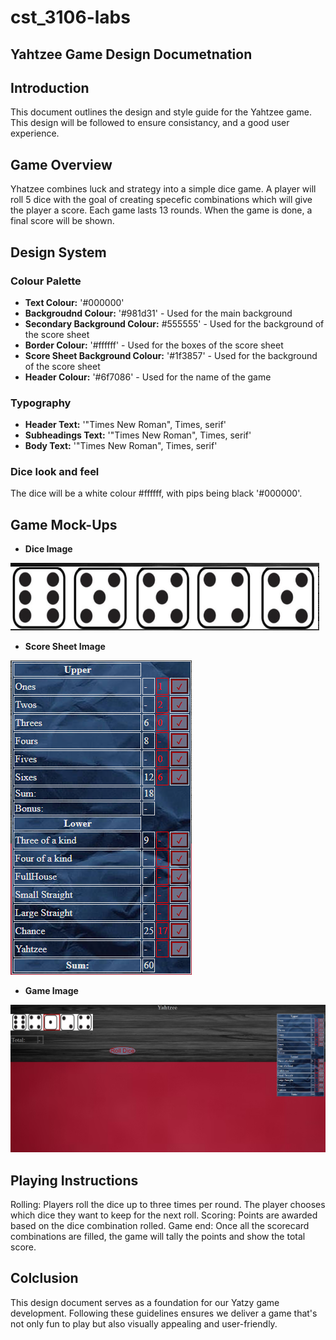 # cst_3106-labs

## Yahtzee Game Design Documetnation

## Introduction 

This document outlines the design and style guide for the Yahtzee game. This design will be followed to ensure consistancy, and a good user experience. 

## Game Overview

Yhatzee combines luck and strategy into a simple dice game. A player will roll 5 dice with the goal of creating specefic combinations which will give the player a score. Each game lasts 13 rounds. When the game is done, a final score will be shown.

## Design System

### Colour Palette
  -   **Text Colour:** '#000000'
  -   **Backgroudnd Colour:** '#981d31' - Used for the main background 
  -   **Secondary Background Colour:** #555555' - Used for the background of the score sheet
  -   **Border Colour:** '#ffffff' - Used for the boxes of the score sheet
  -   **Score Sheet Background Colour:** '#1f3857' - Used for the background of the score sheet
  -   **Header Colour:** '#6f7086' - Used for the name of the game

### Typography
- **Header Text:** '"Times New Roman", Times, serif'
- **Subheadings Text:** '"Times New Roman", Times, serif'
- **Body Text:** '"Times New Roman", Times, serif'

### Dice look and feel

The dice will be a white colour #ffffff, with pips being black '#000000'. 

## Game Mock-Ups
  -   **Dice Image**

    
  ![Dice Image](/DiceImage.png)

  -   **Score Sheet Image**

    
  ![Score Sheet Image](/ScoreSheet.png)


  -   **Game Image**

    
  ![Game Image](/GameImage.png)


## Playing Instructions
Rolling: Players roll the dice up to three times per round. The player chooses which dice they want to keep for the next roll. 
Scoring: Points are awarded based on the dice combination rolled. 
Game end: Once all the scorecard combinations are filled, the game will tally the points and show the total score. 

## Colclusion
This design document serves as a foundation for our Yatzy game development. Following these guidelines ensures we deliver a game that's not only fun to play but also visually appealing and user-friendly.
